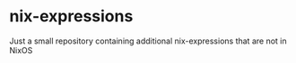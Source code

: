 # nix-expressions
Just a small repository containing additional nix-expressions that are not in NixOS
